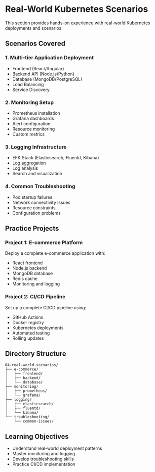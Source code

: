 # Real-World Kubernetes Scenarios

This section provides hands-on experience with real-world Kubernetes deployments and scenarios.

## Scenarios Covered

### 1. Multi-tier Application Deployment
- Frontend (React/Angular)
- Backend API (Node.js/Python)
- Database (MongoDB/PostgreSQL)
- Load Balancing
- Service Discovery

### 2. Monitoring Setup
- Prometheus installation
- Grafana dashboards
- Alert configuration
- Resource monitoring
- Custom metrics

### 3. Logging Infrastructure
- EFK Stack (Elasticsearch, Fluentd, Kibana)
- Log aggregation
- Log analysis
- Search and visualization

### 4. Common Troubleshooting
- Pod startup failures
- Network connectivity issues
- Resource constraints
- Configuration problems

## Practice Projects

### Project 1: E-commerce Platform
Deploy a complete e-commerce application with:
- React frontend
- Node.js backend
- MongoDB database
- Redis cache
- Monitoring and logging

### Project 2: CI/CD Pipeline
Set up a complete CI/CD pipeline using:
- GitHub Actions
- Docker registry
- Kubernetes deployments
- Automated testing
- Rolling updates

## Directory Structure
```
04-real-world-scenarios/
├── e-commerce/
│   ├── frontend/
│   ├── backend/
│   └── database/
├── monitoring/
│   ├── prometheus/
│   └── grafana/
├── logging/
│   ├── elasticsearch/
│   ├── fluentd/
│   └── kibana/
└── troubleshooting/
    └── common-issues/
```

## Learning Objectives
- Understand real-world deployment patterns
- Master monitoring and logging
- Develop troubleshooting skills
- Practice CI/CD implementation

